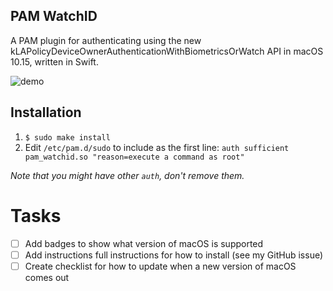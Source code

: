 PAM WatchID
-----------

A PAM plugin for authenticating using the new kLAPolicyDeviceOwnerAuthenticationWithBiometricsOrWatch API in macOS 10.15, written in Swift.

![demo](demo.gif)

Installation
------------

1. `$ sudo make install`
2. Edit `/etc/pam.d/sudo` to include as the first line: `auth sufficient pam_watchid.so "reason=execute a command as root"`

_Note that you might have other `auth`, don't remove them._

# Tasks

- [ ] Add badges to show what version of macOS is supported
- [ ] Add instructions full instructions for how to install (see my GitHub issue)
- [ ] Create checklist for how to update when a new version of macOS comes out  
